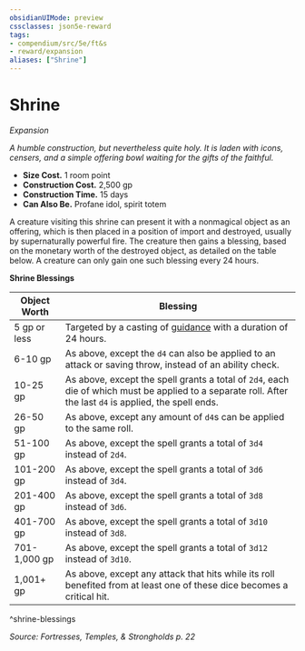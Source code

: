 ```yaml
---
obsidianUIMode: preview
cssclasses: json5e-reward
tags:
- compendium/src/5e/ft&s
- reward/expansion
aliases: ["Shrine"]
---
```

# Shrine
*Expansion*  

*A humble construction, but nevertheless quite holy. It is laden with icons, censers, and a simple offering bowl waiting for the gifts of the faithful.*

- **Size Cost.** 1 room point  
- **Construction Cost.** 2,500 gp  
- **Construction Time.** 15 days  
- **Can Also Be.** Profane idol, spirit totem  

A creature visiting this shrine can present it with a nonmagical object as an offering, which is then placed in a position of import and destroyed, usually by supernaturally powerful fire. The creature then gains a blessing, based on the monetary worth of the destroyed object, as detailed on the table below. A creature can only gain one such blessing every 24 hours.

**Shrine Blessings**

| Object Worth | Blessing |
|--------------|----------|
| 5 gp or less | Targeted by a casting of [guidance](2-Mechanics/CLI/spells/guidance.md) with a duration of 24 hours. |
| 6-10 gp | As above, except the `d4` can also be applied to an attack or saving throw, instead of an ability check. |
| 10-25 gp | As above, except the spell grants a total of `2d4`, each die of which must be applied to a separate roll. After the last `d4` is applied, the spell ends. |
| 26-50 gp | As above, except any amount of `d4`s can be applied to the same roll. |
| 51-100 gp | As above, except the spell grants a total of `3d4` instead of `2d4`. |
| 101-200 gp | As above, except the spell grants a total of `3d6` instead of `3d4`. |
| 201-400 gp | As above, except the spell grants a total of `3d8` instead of `3d6`. |
| 401-700 gp | As above, except the spell grants a total of `3d10` instead of `3d8`. |
| 701-1,000 gp | As above, except the spell grants a total of `3d12` instead of `3d10`. |
| 1,001+ gp | As above, except any attack that hits while its roll benefited from at least one of these dice becomes a critical hit. |
^shrine-blessings

*Source: Fortresses, Temples, & Strongholds p. 22*